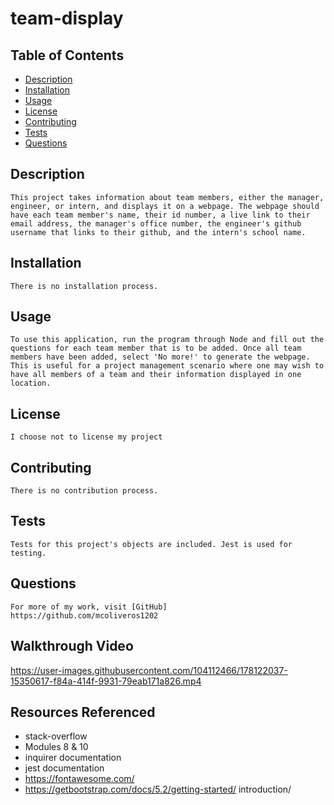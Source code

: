 
  # team-display 

  ## Table of Contents
  - [Description](#description)
  - [Installation](#installation)
  - [Usage](#usage)
  - [License](#license)
  - [Contributing](#how-to-contribute)
  - [Tests](#testing)
  - [Questions](#questions)

  ## Description
    This project takes information about team members, either the manager, engineer, or intern, and displays it on a webpage. The webpage should have each team member's name, their id number, a live link to their email address, the manager's office number, the engineer's github username that links to their github, and the intern's school name.

  ## Installation
    There is no installation process.

  ## Usage
    To use this application, run the program through Node and fill out the questions for each team member that is to be added. Once all team members have been added, select 'No more!' to generate the webpage. This is useful for a project management scenario where one may wish to have all members of a team and their information displayed in one location.

  ## License
    I choose not to license my project 
    
    
  ## Contributing
    There is no contribution process.

  ## Tests
    Tests for this project's objects are included. Jest is used for testing.

  ## Questions

    For more of my work, visit [GitHub] 
    https://github.com/mcoliveros1202
   
  ## Walkthrough Video
 
https://user-images.githubusercontent.com/104112466/178122037-15350617-f84a-414f-9931-79eab171a826.mp4


## Resources Referenced

- stack-overflow
- Modules 8 & 10
- inquirer documentation
- jest documentation
- https://fontawesome.com/
- https://getbootstrap.com/docs/5.2/getting-started/    introduction/
